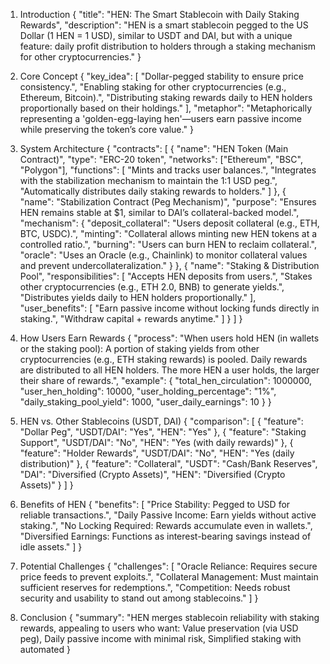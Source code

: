 1. Introduction
{
  "title": "HEN: The Smart Stablecoin with Daily Staking Rewards",
  "description": "HEN is a smart stablecoin pegged to the US Dollar (1 HEN = 1 USD), similar to USDT and DAI, but with a unique feature: daily profit distribution to holders through a staking mechanism for other cryptocurrencies."
}

2. Core Concept
{
  "key_idea": [
    "Dollar-pegged stability to ensure price consistency.",
    "Enabling staking for other cryptocurrencies (e.g., Ethereum, Bitcoin).",
    "Distributing staking rewards daily to HEN holders proportionally based on their holdings."
  ],
  "metaphor": "Metaphorically representing a 'golden-egg-laying hen'—users earn passive income while preserving the token’s core value."
}

3. System Architecture
{
  "contracts": [
    {
      "name": "HEN Token (Main Contract)",
      "type": "ERC-20 token",
      "networks": ["Ethereum", "BSC", "Polygon"],
      "functions": [
        "Mints and tracks user balances.",
        "Integrates with the stabilization mechanism to maintain the 1:1 USD peg.",
        "Automatically distributes daily staking rewards to holders."
      ]
    },
    {
      "name": "Stabilization Contract (Peg Mechanism)",
      "purpose": "Ensures HEN remains stable at $1, similar to DAI’s collateral-backed model.",
      "mechanism": {
        "deposit_collateral": "Users deposit collateral (e.g., ETH, BTC, USDC).",
        "minting": "Collateral allows minting new HEN tokens at a controlled ratio.",
        "burning": "Users can burn HEN to reclaim collateral.",
        "oracle": "Uses an Oracle (e.g., Chainlink) to monitor collateral values and prevent undercollateralization."
      }
    },
    {
      "name": "Staking & Distribution Pool",
      "responsibilities": [
        "Accepts HEN deposits from users.",
        "Stakes other cryptocurrencies (e.g., ETH 2.0, BNB) to generate yields.",
        "Distributes yields daily to HEN holders proportionally."
      ],
      "user_benefits": [
        "Earn passive income without locking funds directly in staking.",
        "Withdraw capital + rewards anytime."
      ]
    }
  ]
}

4. How Users Earn Rewards
{
  "process": "When users hold HEN (in wallets or the staking pool): A portion of staking yields from other cryptocurrencies (e.g., ETH staking rewards) is pooled. Daily rewards are distributed to all HEN holders. The more HEN a user holds, the larger their share of rewards.",
  "example": {
    "total_hen_circulation": 1000000,
    "user_hen_holding": 10000,
    "user_holding_percentage": "1%",
    "daily_staking_pool_yield": 1000,
    "user_daily_earnings": 10
  }
}

5. HEN vs. Other Stablecoins (USDT, DAI)
{
  "comparison": [
    {
      "feature": "Dollar Peg",
      "USDT/DAI": "Yes",
      "HEN": "Yes"
    },
    {
      "feature": "Staking Support",
      "USDT/DAI": "No",
      "HEN": "Yes (with daily rewards)"
    },
    {
      "feature": "Holder Rewards",
      "USDT/DAI": "No",
      "HEN": "Yes (daily distribution)"
    },
    {
      "feature": "Collateral",
      "USDT": "Cash/Bank Reserves",
      "DAI": "Diversified (Crypto Assets)",
      "HEN": "Diversified (Crypto Assets)"
    }
  ]
}

6. Benefits of HEN
{
  "benefits": [
    "Price Stability: Pegged to USD for reliable transactions.",
    "Daily Passive Income: Earn yields without active staking.",
    "No Locking Required: Rewards accumulate even in wallets.",
    "Diversified Earnings: Functions as interest-bearing savings instead of idle assets."
  ]
}

7. Potential Challenges
{
  "challenges": [
    "Oracle Reliance: Requires secure price feeds to prevent exploits.",
    "Collateral Management: Must maintain sufficient reserves for redemptions.",
    "Competition: Needs robust security and usability to stand out among stablecoins."
  ]
}

8. Conclusion
{
  "summary": "HEN merges stablecoin reliability with staking rewards, appealing to users who want: Value preservation (via USD peg), Daily passive income with minimal risk, Simplified staking with automated 
}
